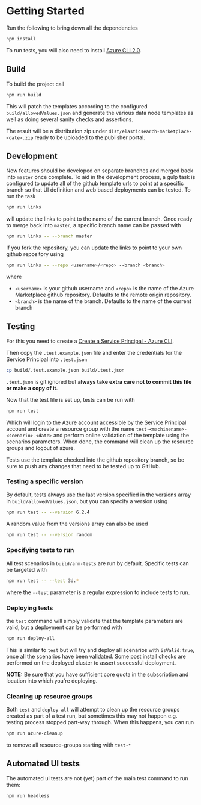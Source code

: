# Getting Started

Run the following to bring down all the dependencies

```bash
npm install
```

To run tests, you will also need to install [Azure CLI 2.0](https://docs.microsoft.com/en-us/cli/azure/install-azure-cli?view=azure-cli-latest).

## Build

To build the project call

```bash
npm run build
```

This will patch the templates according to the configured `build/allowedValues.json` and generate the various data node templates as well as doing several sanity checks and assertions.

The result will be a distribution zip under `dist/elasticsearch-marketplace-<date>.zip` ready to be uploaded to the publisher portal.

## Development

New features should be developed on separate branches and merged back into `master` once complete. To aid in the development process, a gulp task is configured to update all of the github template urls to point at a specific branch so that UI definition and web based deployments can be tested. To run the task

```sh
npm run links
```

will update the links to point to the name of the current branch. Once ready to merge back into `master`, a specific branch name can be passed with

```sh
npm run links -- --branch master
```

If you fork the repository, you can update the links to point to your own github repository using

```sh
npm run links -- --repo <username>/<repo> --branch <branch>
```

where

- `<username>` is your github username and `<repo>` is the name of the Azure Marketplace github repository. Defaults to the remote origin repository.
- `<branch>` is the name of the branch. Defaults to the name of the current branch 

## Testing

For this you need to create a [Create a Service Principal - Azure CLI](https://github.com/cloudfoundry-incubator/bosh-azure-cpi-release/blob/master/docs/get-started/create-service-principal.md).

Then copy the `.test.example.json` file and enter the credentials for the Service Principal into `.test.json`

```bash
cp build/.test.example.json build/.test.json
```

`.test.json` is git ignored but **always take extra care not to commit this file or make a copy of it**.

Now that the test file is set up, tests can be run with

```bash
npm run test
```

Which will login to the Azure account accessible by the Service Principal account and create a
resource group with the name `test-<machinename>-<scenario>-<date>` and perform online validation
of the template using the scenarios parameters.
When done, the command will clean up the resource groups and logout of azure.

Tests use the template checked into the github repository branch, so be sure to push any changes that need to be tested up to GitHub.

### Testing a specific version

By default, tests always use the last version specified in the versions array in `build/allowedValues.json`, but you can specify a version using

```bash
npm run test -- --version 6.2.4
```

A random value from the versions array can also be used

```bash
npm run test -- --version random
```

### Specifying tests to run

All test scenarios in `build/arm-tests` are run by default. Specific tests can be targeted with

```bash
npm run test -- --test 3d.*
```

where the `--test` parameter is a regular expression to include tests to run.

### Deploying tests

the `test` command will simply validate that the template parameters are valid, but a deployment can be performed with

```bash
npm run deploy-all
```

This is similar to `test` but will try and deploy all scenarios with `isValid:true`, once all the scenarios have been validated.
Some post install checks are performed on the deployed cluster to assert successful deployment.

**NOTE:** Be sure that you have sufficient core quota in the subscription and location into which you're deploying.

### Cleaning up resource groups

Both `test` and `deploy-all` will attempt to clean up the resource groups created as part of a test run, but sometimes this
may not happen e.g. testing process stopped part-way through. When this happens, you can run

```bash
npm run azure-cleanup
```

to remove all resource-groups starting with `test-*`

## Automated UI tests

The automated ui tests are not (yet) part of the main test command to run them:

```bash
npm run headless
```
